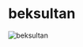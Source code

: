 # beksultan

<p>&nbsp;<img align="left" src="https://github-readme-stats.vercel.app/api?username=beksuItan&show_icons=true&hide_title=true" alt="beksultan" /></p>

